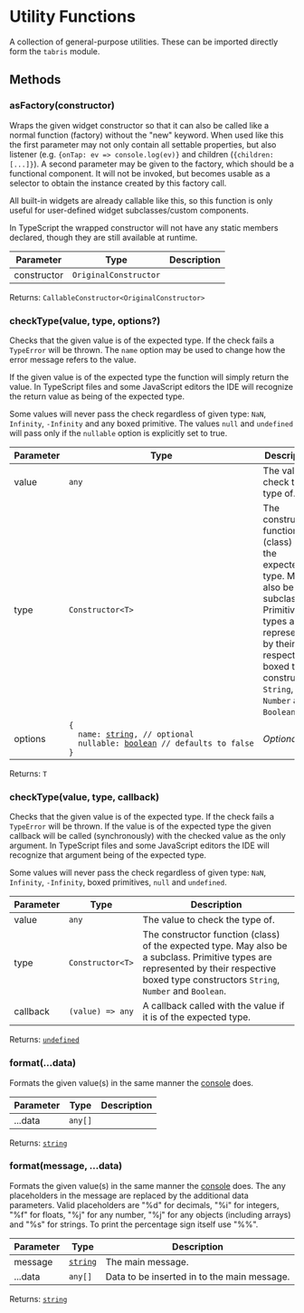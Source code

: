 ---
---
# Utility Functions

A collection of general-purpose utilities. These can be imported directly form the `tabris` module.


## Methods

### asFactory(constructor)



Wraps the given widget constructor so that it can also be called like a normal function (factory) without the "new" keyword. When used like this the first parameter may not only contain all settable properties, but also listener (e.g. `{onTap: ev => console.log(ev)}` and children (`{children: [...]}`). A second parameter may be given to the factory, which should be a functional component. It will not be invoked, but becomes usable as a selector to obtain the instance created by this factory call.

All built-in widgets are already callable like this, so this function is only useful for user-defined widget subclasses/custom components.

In TypeScript the wrapped constructor will not have any static members declared, though they are still available at runtime.


Parameter|Type|Description
-|-|-
constructor | <code style="white-space: nowrap">OriginalConstructor</code> | 


Returns: <code style="white-space: nowrap">CallableConstructor&lt;OriginalConstructor&gt;</code>

### checkType(value, type, options?)



Checks that the given value is of the expected type. If the check fails a `TypeError` will be thrown. The `name` option may be used to change how the error message refers to the value.

 If the given value is of the expected type the function will simply return the value. In TypeScript files and some JavaScript editors the IDE will recognize the return value as being of the expected type.

Some values will never pass the check regardless of given type: `NaN`, `Infinity`, `-Infinity` and any boxed primitive. The values `null` and `undefined` will pass only if the `nullable` option is explicitly set to true.


Parameter|Type|Description
-|-|-
value | <code style="white-space: nowrap"><a title="Literally any JavaScript value">any</a></code> | The value to check the type of.
type | <code style="white-space: nowrap">Constructor&lt;T&gt;</code> | The constructor function (class) of the expected type. May also be a subclass. Primitive types are represented by their respective boxed type constructors `String`, `Number` and `Boolean`.
options | <code style="white-space: nowrap">{<br/>&nbsp;&nbsp;name: <a href="https://developer.mozilla.org/en-US/docs/Web/JavaScript/Data_structures#String_type" title="View &quot;string&quot; on MDN">string</a>, // optional<br/>&nbsp;&nbsp;nullable: <a href="https://developer.mozilla.org/en-US/docs/Web/JavaScript/Data_structures#Boolean_type" title="View &quot;boolean&quot; on MDN">boolean</a> // defaults to false<br/>}</code> | *Optional.*


Returns: <code style="white-space: nowrap">T</code>

### checkType(value, type, callback)



Checks that the given value is of the expected type. If the check fails a `TypeError` will be thrown. If the value is of the expected type the given callback will be called (synchronously) with the checked value as the only argument. In TypeScript files and some JavaScript editors the IDE will recognize that argument being of the expected type.

Some values will never pass the check regardless of given type: `NaN`, `Infinity`, `-Infinity`, boxed primitives, `null` and `undefined`.


Parameter|Type|Description
-|-|-
value | <code style="white-space: nowrap"><a title="Literally any JavaScript value">any</a></code> | The value to check the type of.
type | <code style="white-space: nowrap">Constructor&lt;T&gt;</code> | The constructor function (class) of the expected type. May also be a subclass. Primitive types are represented by their respective boxed type constructors `String`, `Number` and `Boolean`.
callback | <code style="white-space: nowrap">(value) => <a title="Literally any JavaScript value">any</a></code> | A callback called with the value if it is of the expected type.


Returns: <code style="white-space: nowrap"><a href="https://developer.mozilla.org/en-US/docs/Web/JavaScript/Data_structures#Undefined_type" title="View &quot;undefined&quot; on MDN">undefined</a></code>

### format(...data)



Formats the given value(s) in the same manner the [console](./Console.md) does.


Parameter|Type|Description
-|-|-
...data | <code style="white-space: nowrap"><a title="Literally any JavaScript value">any</a>[]</code> | 


Returns: <code style="white-space: nowrap"><a href="https://developer.mozilla.org/en-US/docs/Web/JavaScript/Data_structures#String_type" title="View &quot;string&quot; on MDN">string</a></code>

### format(message, ...data)



Formats the given value(s) in the same manner the [console](./Console.md) does.
The any placeholders in the message are replaced by the additional data parameters. Valid placeholders are "%d" for decimals, "%i" for integers, "%f" for floats, "%j" for any number, "%j" for any objects (including arrays) and "%s" for strings. To print the percentage sign itself use "%%".


Parameter|Type|Description
-|-|-
message | <code style="white-space: nowrap"><a href="https://developer.mozilla.org/en-US/docs/Web/JavaScript/Data_structures#String_type" title="View &quot;string&quot; on MDN">string</a></code> | The main message.
...data | <code style="white-space: nowrap"><a title="Literally any JavaScript value">any</a>[]</code> | Data to be inserted in to the main message.


Returns: <code style="white-space: nowrap"><a href="https://developer.mozilla.org/en-US/docs/Web/JavaScript/Data_structures#String_type" title="View &quot;string&quot; on MDN">string</a></code>


